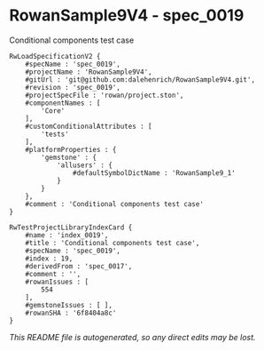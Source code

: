 # RowanSample9V4 - spec_0019
Conditional components test case
```
RwLoadSpecificationV2 {
	#specName : 'spec_0019',
	#projectName : 'RowanSample9V4',
	#gitUrl : 'git@github.com:dalehenrich/RowanSample9V4.git',
	#revision : 'spec_0019',
	#projectSpecFile : 'rowan/project.ston',
	#componentNames : [
		'Core'
	],
	#customConditionalAttributes : [
		'tests'
	],
	#platformProperties : {
		'gemstone' : {
			'allusers' : {
				#defaultSymbolDictName : 'RowanSample9_1'
			}
		}
	},
	#comment : 'Conditional components test case'
}

RwTestProjectLibraryIndexCard {
	#name : 'index_0019',
	#title : 'Conditional components test case',
	#specName : 'spec_0019',
	#index : 19,
	#derivedFrom : 'spec_0017',
	#comment : '',
	#rowanIssues : [
		554
	],
	#gemstoneIssues : [ ],
	#rowanSHA : '6f8404a8c'
}
```

*This README file is autogenerated, so any direct edits may be lost.*
